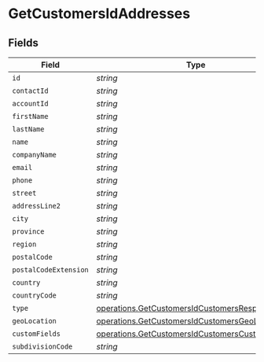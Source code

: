 # GetCustomersIdAddresses


## Fields

| Field                                                                                                              | Type                                                                                                               | Required                                                                                                           | Description                                                                                                        |
| ------------------------------------------------------------------------------------------------------------------ | ------------------------------------------------------------------------------------------------------------------ | ------------------------------------------------------------------------------------------------------------------ | ------------------------------------------------------------------------------------------------------------------ |
| `id`                                                                                                               | *string*                                                                                                           | :heavy_minus_sign:                                                                                                 | N/A                                                                                                                |
| `contactId`                                                                                                        | *string*                                                                                                           | :heavy_minus_sign:                                                                                                 | N/A                                                                                                                |
| `accountId`                                                                                                        | *string*                                                                                                           | :heavy_minus_sign:                                                                                                 | N/A                                                                                                                |
| `firstName`                                                                                                        | *string*                                                                                                           | :heavy_minus_sign:                                                                                                 | N/A                                                                                                                |
| `lastName`                                                                                                         | *string*                                                                                                           | :heavy_minus_sign:                                                                                                 | N/A                                                                                                                |
| `name`                                                                                                             | *string*                                                                                                           | :heavy_minus_sign:                                                                                                 | N/A                                                                                                                |
| `companyName`                                                                                                      | *string*                                                                                                           | :heavy_minus_sign:                                                                                                 | N/A                                                                                                                |
| `email`                                                                                                            | *string*                                                                                                           | :heavy_minus_sign:                                                                                                 | N/A                                                                                                                |
| `phone`                                                                                                            | *string*                                                                                                           | :heavy_minus_sign:                                                                                                 | N/A                                                                                                                |
| `street`                                                                                                           | *string*                                                                                                           | :heavy_minus_sign:                                                                                                 | N/A                                                                                                                |
| `addressLine2`                                                                                                     | *string*                                                                                                           | :heavy_minus_sign:                                                                                                 | N/A                                                                                                                |
| `city`                                                                                                             | *string*                                                                                                           | :heavy_minus_sign:                                                                                                 | N/A                                                                                                                |
| `province`                                                                                                         | *string*                                                                                                           | :heavy_minus_sign:                                                                                                 | N/A                                                                                                                |
| `region`                                                                                                           | *string*                                                                                                           | :heavy_minus_sign:                                                                                                 | N/A                                                                                                                |
| `postalCode`                                                                                                       | *string*                                                                                                           | :heavy_minus_sign:                                                                                                 | N/A                                                                                                                |
| `postalCodeExtension`                                                                                              | *string*                                                                                                           | :heavy_minus_sign:                                                                                                 | N/A                                                                                                                |
| `country`                                                                                                          | *string*                                                                                                           | :heavy_minus_sign:                                                                                                 | N/A                                                                                                                |
| `countryCode`                                                                                                      | *string*                                                                                                           | :heavy_minus_sign:                                                                                                 | N/A                                                                                                                |
| `type`                                                                                                             | [operations.GetCustomersIdCustomersResponseType](../../models/operations/getcustomersidcustomersresponsetype.md)   | :heavy_minus_sign:                                                                                                 | N/A                                                                                                                |
| `geoLocation`                                                                                                      | [operations.GetCustomersIdCustomersGeoLocation](../../models/operations/getcustomersidcustomersgeolocation.md)     | :heavy_minus_sign:                                                                                                 | N/A                                                                                                                |
| `customFields`                                                                                                     | [operations.GetCustomersIdCustomersCustomFields](../../models/operations/getcustomersidcustomerscustomfields.md)[] | :heavy_minus_sign:                                                                                                 | N/A                                                                                                                |
| `subdivisionCode`                                                                                                  | *string*                                                                                                           | :heavy_minus_sign:                                                                                                 | N/A                                                                                                                |